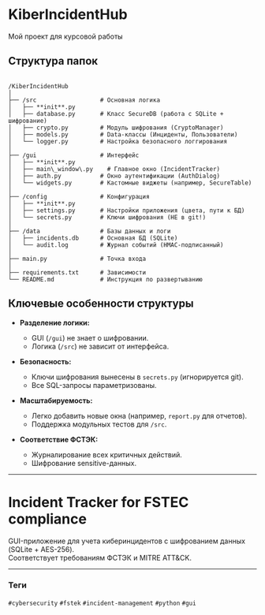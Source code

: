 # KiberIncidentHub
Мой проект для курсовой работы

## Структура папок
```

/KiberIncidentHub
│
├── /src                  # Основная логика
│   ├── **init**.py
│   ├── database.py       # Класс SecureDB (работа с SQLite + шифрование)
│   ├── crypto.py         # Модуль шифрования (CryptoManager)
│   ├── models.py         # Data-классы (Инциденты, Пользователи)
│   └── logger.py         # Настройка безопасного логгирования
│
├── /gui                  # Интерфейс
│   ├── **init**.py
│   ├── main\_window\.py    # Главное окно (IncidentTracker)
│   ├── auth.py           # Окно аутентификации (AuthDialog)
│   └── widgets.py        # Кастомные виджеты (например, SecureTable)
│
├── /config               # Конфигурация
│   ├── **init**.py
│   ├── settings.py       # Настройки приложения (цвета, пути к БД)
│   └── secrets.py        # Ключи шифрования (НЕ в git!)
│
├── /data                 # Базы данных и логи
│   ├── incidents.db      # Основная БД (SQLite)
│   └── audit.log         # Журнал событий (HMAC-подписанный)
│
├── main.py               # Точка входа
│
├── requirements.txt      # Зависимости
└── README.md             # Инструкция по развертыванию

```

## Ключевые особенности структуры

- **Разделение логики:**
  - GUI (`/gui`) не знает о шифровании.
  - Логика (`/src`) не зависит от интерфейса.

- **Безопасность:**
  - Ключи шифрования вынесены в `secrets.py` (игнорируется git).
  - Все SQL-запросы параметризованы.

- **Масштабируемость:**
  - Легко добавить новые окна (например, `report.py` для отчетов).
  - Поддержка модульных тестов для `/src`.

- **Соответствие ФСТЭК:**
  - Журналирование всех критичных действий.
  - Шифрование sensitive-данных.

---

# Incident Tracker for FSTEC compliance

GUI-приложение для учета киберинцидентов с шифрованием данных (SQLite + AES-256).  
Соответствует требованиям ФСТЭК и MITRE ATT&CK.

---

### Теги
`#cybersecurity` `#fstek` `#incident-management` `#python` `#gui`
